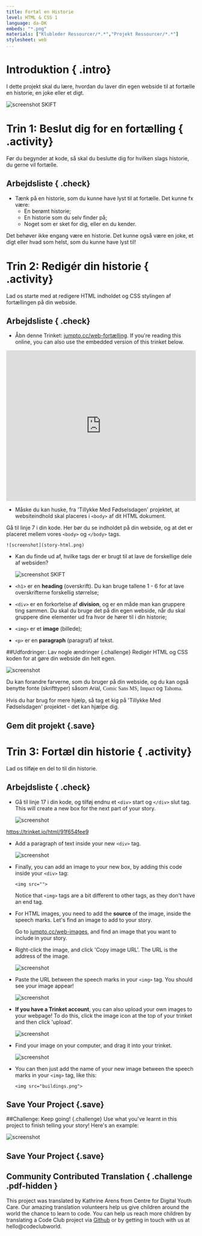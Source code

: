 ```yaml
---
title: Fortæl en Historie
level: HTML & CSS 1
language: da-DK
embeds: "*.png"
materials: ["Klubleder Ressourcer/*.*","Projekt Ressourcer/*.*"]
stylesheet: web
...
```


# Introduktion { .intro}

I dette projekt skal du lære, hvordan du laver din egen webside til at fortælle en historie, en joke eller et digt. 

![screenshot](story-final.png) SKIFT

# Trin 1: Beslut dig for en fortælling { .activity}

Før du begynder at kode, så skal du beslutte dig for hvilken slags historie, du gerne vil fortælle.

## Arbejdsliste { .check}

+ Tænk på en historie, som du kunne have lyst til at fortælle. Det kunne fx være: 
	+ En berømt historie;
	+ En historie som du selv finder på;
	+ Noget som er sket for dig, eller en du kender.

Det behøver ikke engang være en historie. Det kunne også være en joke, et digt eller hvad som helst, som du kunne have lyst til! 

# Trin 2: Redigér din historie { .activity} 

Lad os starte med at redigere HTML indholdet og CSS stylingen af fortællingen på din webside.

## Arbejdsliste { .check}

+ Åbn denne Trinket: <a href="https://trinket.io/html/8083cfebb3" target="_blank">jumpto.cc/web-fortælling</a>. If you're reading this online, you can also use the embedded version of this trinket below.

<div class="trinket">
<iframe src="https://trinket.io/embed/html/9adceacf5e" width="100%" height="400" frameborder="0" marginwidth="0" marginheight="0" allowfullscreen></iframe> 
</div> 
 
+ Måske du kan huske, fra 'Tillykke Med Fødselsdagen' projektet, at websiteindhold skal placeres i `<body>` af dit HTML dokument.

Gå til linje 7 i din kode. Her bør du se indholdet på din webside, og at det er placeret mellem vores `<body>` og `</body>` tags.

	![screenshot](story-html.png)

+ Kan du finde ud af, hvilke tags der er brugt til at lave de forskellige dele af websiden? 

	![screenshot](story-elements.png) SKIFT

+ `<h1>` er en __heading__ (overskrift). Du kan bruge tallene 1 - 6 for at lave overskrifterne forskellig størrelse; 
+ `<div>` er en forkortelse af __division__, og er en måde man kan gruppere ting sammen. Du skal du bruge det på din egen webside, når du skal gruppere dine elementer ud fra hvor de hører til i din historie;  
+ `<img>` er et __image__ (billede); 
+ `<p>` er en __paragraph__ (paragraf) af tekst.  

##Udfordringer: Lav nogle ændringer {.challenge}
Redigér HTML og CSS koden for at gøre din webside din helt egen. 

![screenshot](story-changes.png)

Du kan forandre farverne, som du bruger på din webside, og du kan også benytte fonte (skrifttyper) såsom <span style="font-family: Arial;">Arial</span>, <span style="font-family: Comic Sans MS;">Comic Sans MS</span>, <span style="font-family: Impact;">Impact</span> og <span style="font-family: Tahoma;">Tahoma</span>.

Hvis du har brug for mere hjælp, så tag et kig på 'Tillykke Med Fødselsdagen' projektet - det kan hjælpe dig.

## Gem dit projekt {.save}

# Trin 3: Fortæl din historie { .activity}

Lad os tilføje en del to til din historie. 

## Arbejdsliste { .check}

+ Gå til linje 17 i din kode, og tilføj endnu et `<div>` start og `</div>` slut tag. This will create a new box for the next part of your story.

	![screenshot](story-div.png)

https://trinket.io/html/91f654fee9

+ Add a paragraph of text inside your new `<div>` tag.

	![screenshot](story-paragraph.png)

+ Finally, you can add an image to your new box, by adding this code inside your `<div>` tag:

	```
	<img src="">
	```

	Notice that `<img>` tags are a bit different to other tags, as they don't have an end tag.

+ For HTML images, you need to add the __source__ of the image, inside the speech marks. Let's find an image to add to your story.

	Go to <a href="http://jumpto.cc/web-images" target="_blank">jumpto.cc/web-images</a>, and find an image that you want to include in your story.

+ Right-click the image, and click 'Copy image URL'. The URL is the address of the image.

	![screenshot](story-url.png)

+ Paste the URL between the speech marks in your `<img>` tag. You should see your image appear!

	![screenshot](story-image.png)

+ __If you have a Trinket account__, you can also upload your own images to your webpage! To do this, click the image icon at the top of your trinket and then click 'upload'.

	![screenshot](story-upload.png)

+ Find your image on your computer, and drag it into your trinket.

	![screenshot](story-drag.png)

+ You can then just add the name of your new image between the speech marks in your `<img>` tag, like this:

	```
	<img src="buildings.png">
	```

## Save Your Project {.save}

##Challenge: Keep going! {.challenge}
Use what you've learnt in this project to finish telling your story! Here's an example:

![screenshot](story-final.png)

## Save Your Project {.save}

## Community Contributed Translation { .challenge .pdf-hidden }

This project was translated by Kathrine Arens from Centre for Digital Youth Care. Our amazing translation volunteers help us give children around the world the chance to learn to code.  You can help us reach more children by translating a Code Club project via [Github](https://github.com/CodeClub/curriculum_documentation/blob/master/contributing.md) or by getting in touch with us at hello@codeclubworld.